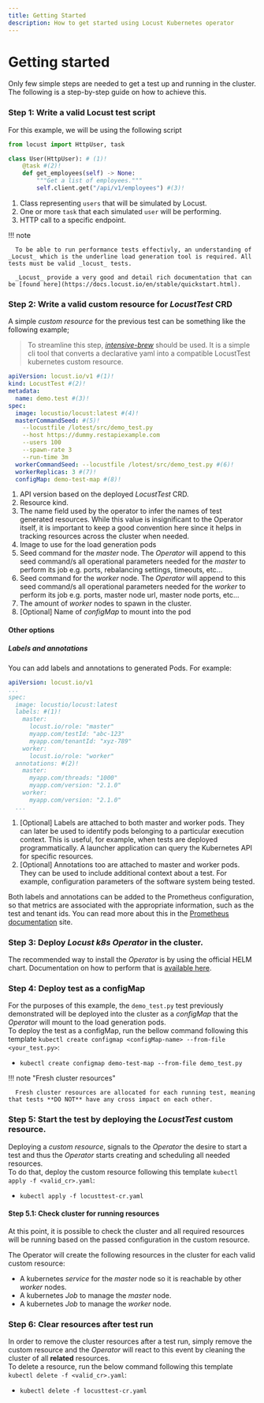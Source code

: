 ```yaml
---
title: Getting Started
description: How to get started using Locust Kubernetes operator
---
```


# Getting started

Only few simple steps are needed to get a test up and running in the cluster. The following is a step-by-step guide on how to achieve this.

### Step 1: Write a valid Locust test script

For this example, we will be using the following script

```python title="demo_test.py"
from locust import HttpUser, task

class User(HttpUser): # (1)!
    @task #(2)!
    def get_employees(self) -> None:
        """Get a list of employees."""
        self.client.get("/api/v1/employees") #(3)!
```

1. Class representing `users` that will be simulated by Locust.
2. One or more `task` that each simulated `user` will be performing.
3. HTTP call to a specific endpoint.

!!! note

      To be able to run performance tests effectivly, an understanding of _Locust_ which is the underline load generation tool is required. All tests must be valid _locust_ tests.

      _Locust_ provide a very good and detail rich documentation that can be [found here](https://docs.locust.io/en/stable/quickstart.html).

### Step 2: Write a valid  custom resource for _LocustTest_ CRD

A simple _custom resource_ for the previous test can be something like the following example;

> To streamline this step, [_intensive-brew_](https://abdelrhmanhamouda.github.io/intensive-brew/) should be used. It is a simple cli tool that converts a declarative yaml into a compatible LocustTest kubernetes custom resource.

```yaml title="locusttest-cr.yaml"
apiVersion: locust.io/v1 #(1)!
kind: LocustTest #(2)!
metadata:
  name: demo.test #(3)!
spec:
  image: locustio/locust:latest #(4)!
  masterCommandSeed: #(5)!
    --locustfile /lotest/src/demo_test.py
    --host https://dummy.restapiexample.com
    --users 100
    --spawn-rate 3
    --run-time 3m
  workerCommandSeed: --locustfile /lotest/src/demo_test.py #(6)!
  workerReplicas: 3 #(7)!
  configMap: demo-test-map #(8)!
```

1. API version based on the deployed _LocustTest_ CRD.
2. Resource kind.
3. The name field used by the operator to infer the names of test generated resources. While this value is insignificant to the Operator
   itself, it is important to keep a good convention here since it helps in tracking resources across the cluster when needed.
4. Image to use for the load generation pods
5. Seed command for the _master_ node. The _Operator_ will append to this seed command/s all operational parameters needed for the _master_
   to perform its job e.g. ports, rebalancing settings, timeouts, etc...
6. Seed command for the _worker_ node. The _Operator_ will append to this seed command/s all operational parameters needed for the _worker_
   to perform its job e.g. ports, master node url, master node ports, etc...
7. The amount of _worker_ nodes to spawn in the cluster.
8. [Optional] Name of _configMap_ to mount into the pod

#### Other options

##### Labels and annotations

You can add labels and annotations to generated Pods. For example:

```yaml title="locusttest-cr.yaml"
apiVersion: locust.io/v1
...
spec:
  image: locustio/locust:latest
  labels: #(1)!
    master:
      locust.io/role: "master"
      myapp.com/testId: "abc-123"
      myapp.com/tenantId: "xyz-789"
    worker:
      locust.io/role: "worker"
  annotations: #(2)!
    master:
      myapp.com/threads: "1000"
      myapp.com/version: "2.1.0"
    worker:
      myapp.com/version: "2.1.0"
  ...
```

1. [Optional] Labels are attached to both master and worker pods. They can later be used to identify pods belonging to a particular execution context. This is useful, for example, when tests are deployed programmatically. A launcher application can query the Kubernetes API for specific resources.
2. [Optional] Annotations too are attached to master and worker pods. They can be used to include additional context about a test. For example, configuration parameters of the software system being tested.

Both labels and annotations can be added to the Prometheus configuration, so that metrics are associated with the appropriate information, such as the test and tenant ids. You can read more about this in the [Prometheus documentation](https://prometheus.io/docs/prometheus/latest/configuration/configuration/#kubernetes_sd_config) site.

### Step 3: Deploy _Locust k8s Operator_ in the cluster.

The recommended way to install the _Operator_ is by using the official HELM chart. Documentation on how to perform that
is [available here](helm_deploy.md).

### Step 4: Deploy test as a configMap

For the purposes of this example, the `demo_test.py` test previously demonstrated will be deployed into the cluster as a _configMap_ that
the _Operator_ will mount to the load generation pods.  
To deploy the test as a configMap, run the bellow command following this
template `kubectl create configmap <configMap-name> --from-file <your_test.py>`:

- `kubectl create configmap demo-test-map --from-file demo_test.py`

!!! note "Fresh cluster resources"

      Fresh cluster resources are allocated for each running test, meaning that tests **DO NOT** have any cross impact on each other.

### Step 5: Start the test by deploying the _LocustTest_ custom resource.

Deploying a _custom resource_, signals to the _Operator_ the desire to start a test and thus the _Operator_ starts creating and scheduling
all needed resources.  
To do that, deploy the custom resource following this template `kubectl apply -f <valid_cr>.yaml`:

- `kubectl apply -f locusttest-cr.yaml`

#### Step 5.1: Check cluster for running resources

At this point, it is possible to check the cluster and all required resources will be running based on the passed configuration in the
custom resource.

The Operator will create the following resources in the cluster for each valid custom resource:

- A kubernetes _service_ for the _master_ node so it is reachable by other _worker_ nodes.
- A kubernetes _Job_ to manage the _master_ node.
- A kubernetes _Job_ to manage the _worker_ node.

### Step 6: Clear resources after test run

In order to remove the cluster resources after a test run, simply remove the custom resource and the _Operator_ will react to this event by
cleaning the cluster of all **related** resources.  
To delete a resource, run the below command following this template `kubectl delete -f <valid_cr>.yaml`:

- `kubectl delete -f locusttest-cr.yaml`
